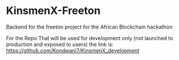 # KinsmenX-Freeton
Backend for the freeton project for the African Blockchain hackathon

For the Repo That will be used for development only (not launched to production and exposed to users) the link is:
https://github.com/Kondwani7/KinsmenX_development
